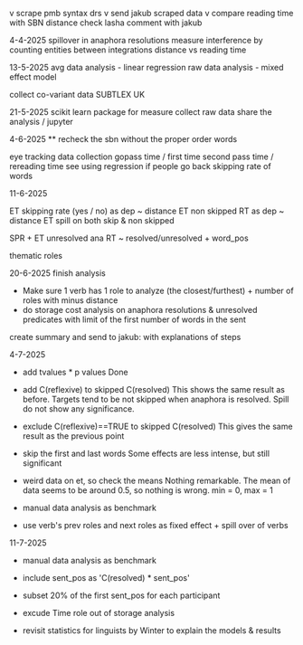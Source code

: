 v scrape pmb syntax drs
v send jakub scraped data
v compare reading time with SBN distance
check lasha comment with jakub


4-4-2025
spillover in anaphora resolutions
measure interference by counting entities between integrations
distance vs reading time

13-5-2025
avg data analysis - linear regression
raw data analysis - mixed effect model

collect co-variant data
SUBTLEX UK

21-5-2025
scikit learn package for measure
collect raw data
share the analysis / jupyter


4-6-2025
** recheck the sbn without the proper order words

eye tracking data collection
gopass time / first time
second pass time / rereading time
see using regression if people go back
skipping rate of words


11-6-2025

ET skipping rate (yes / no) as dep ~ distance
ET non skipped RT as dep ~ distance
ET spill on both skip & non skipped

SPR + ET unresolved ana RT ~ resolved/unresolved + word_pos

thematic roles



20-6-2025
finish analysis
- Make sure 1 verb has 1 role to analyze (the closest/furthest) + number of roles with minus distance
- do storage cost analysis on anaphora resolutions & unresolved predicates with limit of the first number of words in the sent

create summary and send to jakub: with explanations of steps


4-7-2025
- add tvalues * p values
Done

- add C(reflexive) to skipped C(resolved)
This shows the same result as before. Targets tend to be not skipped when anaphora is resolved. Spill do not show any significance.

- exclude C(reflexive)==TRUE to skipped C(resolved)
This gives the same result as the previous point

- skip the first and last words
Some effects are less intense, but still significant

- weird data on et, so check the means
Nothing remarkable. The mean of data seems to be around 0.5, so nothing is wrong. min = 0, max = 1


- manual data analysis as benchmark


- use verb's prev roles and next roles as fixed effect + spill over of verbs


11-7-2025

- manual data analysis as benchmark

- include sent_pos as 'C(resolved) * sent_pos'
- subset 20% of the first sent_pos for each participant
- excude Time role out of storage analysis

- revisit statistics for linguists by Winter to explain the models & results
